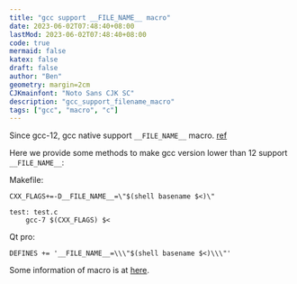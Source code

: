 ```yaml
---
title: "gcc support __FILE_NAME__ macro"
date: 2023-06-02T07:48:40+08:00
lastMod: 2023-06-02T07:48:40+08:00
code: true
mermaid: false
katex: false
draft: false
author: "Ben"
geometry: margin=2cm
CJKmainfont: "Noto Sans CJK SC"
description: "gcc_support_filename_macro"
tags: ["gcc", "macro", "c"]
---
```


Since gcc-12, gcc native support `__FILE_NAME__` macro. [ref](https://gcc.gnu.org/bugzilla/show_bug.cgi?id=42579)

Here we provide some methods to make gcc version lower than 12 support `__FILE_NAME__`:

Makefile:

```make
CXX_FLAGS+=-D__FILE_NAME__=\"$(shell basename $<)\"

test: test.c
	gcc-7 $(CXX_FLAGS) $<
```

Qt pro:

```config
DEFINES += '__FILE_NAME__=\\\"$(shell basename $<)\\\"'
```

Some information of macro is at [here](../macro_in_gcc_Makefile_qmake).
